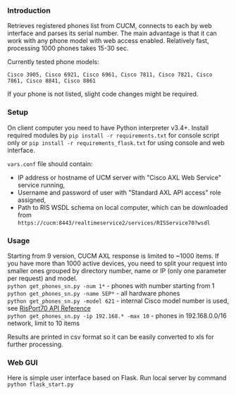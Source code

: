 ### Introduction
Retrieves registered phones list from CUCM, connects to each by web interface and parses its serial number. The main advantage is that it can work with any phone model with web access enabled. Relatively fast, processing 1000 phones takes 15-30 sec.

Currently tested phone models:
```
Cisco 3905, Cisco 6921, Cisco 6961, Cisco 7811, Cisco 7821, Cisco 7861, Cisco 8841, Cisco 8861
```
If your phone is not listed, slight code changes might be required.

### Setup
On client computer you need to have Python interpreter v3.4+. Install required modules by `pip install -r requirements.txt` for console script only or `pip install -r requirements_flask.txt` for using console and web interface.  

`vars.conf` file should contain: 
- IP address or hostname of UCM server with "Cisco AXL Web Service" service running, 
- Username and password of user with "Standard AXL API access" role assigned, 
- Path to RIS WSDL schema on local computer, which can be downloaded from  
`https://cucm:8443/realtimeservice2/services/RISService70?wsdl`

### Usage
Starting from 9 version, CUCM AXL response is limited to ~1000 items. If you have more than 1000 active devices, you need to split your request into smaller ones grouped by directory number, name or IP (only one parameter per request) and model.  
`python get_phones_sn.py -num 1*` - phones with number starting from 1  
`python get_phones_sn.py -name SEP*` - all hardware phones  
`python get_phones_sn.py -model 621` - internal Cisco model number is used, see [RisPort70 API Reference](https://developer.cisco.com/docs/sxml/#risport70-api-reference)  
`python get_phones_sn.py -ip 192.168.* -max 10` - phones in 192.168.0.0/16 network, limit to 10 items  

Results are printed in csv format so it can be easily converted to xls for further processing.

### Web GUI
Here is simple user interface based on Flask. Run local server by command `python flask_start.py`
